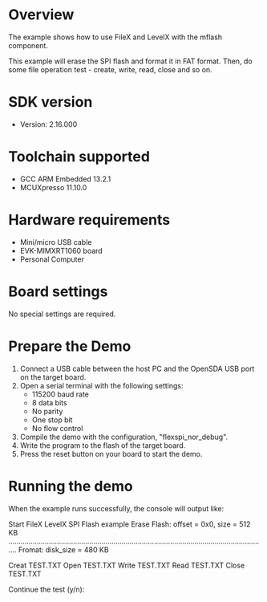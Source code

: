 Overview
========
The example shows how to use FileX and LevelX with the mflash component.

This example will erase the SPI flash and format it in FAT format.
Then, do some file operation test - create, write, read, close and so on.


SDK version
===========
- Version: 2.16.000

Toolchain supported
===================
- GCC ARM Embedded  13.2.1
- MCUXpresso  11.10.0

Hardware requirements
=====================
- Mini/micro USB cable
- EVK-MIMXRT1060 board
- Personal Computer

Board settings
==============
No special settings are required.

Prepare the Demo
================
1.  Connect a USB cable between the host PC and the OpenSDA USB port on the target board.
2.  Open a serial terminal with the following settings:
    - 115200 baud rate
    - 8 data bits
    - No parity
    - One stop bit
    - No flow control
3.  Compile the demo with the configuration, "flexspi_nor_debug".
4.  Write the program to the flash of the target board.
5.  Press the reset button on your board to start the demo.

Running the demo
================
When the example runs successfully, the console will output like:

Start FileX LevelX SPI Flash example
Erase Flash: offset = 0x0, size = 512 KB
................................................................................................................................
Fromat: disk_size = 480 KB

Creat TEST.TXT
Open TEST.TXT
Write TEST.TXT
Read TEST.TXT
Close TEST.TXT

Continue the test (y/n):

